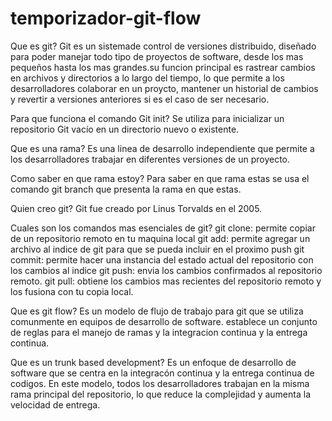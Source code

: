# temporizador-git-flow

Que es git?
Git es un sistemade control de versiones distribuido, diseñado para poder manejar todo tipo de proyectos de software, desde los mas pequeños hasta los mas grandes.su funcion principal es rastrear cambios en archivos y directorios a lo largo del tiempo, lo que permite a los desarrolladores colaborar en un proycto, mantener un historial de cambios y revertir a versiones anteriores si es el caso de ser necesario.

Para que funciona el comando Git init?
Se utiliza para inicializar un repositorio Git vacío en un directorio nuevo o existente.

Que es una rama?
Es una linea de desarrollo independiente que permite a los desarrolladores trabajar en diferentes versiones de un proyecto.

Como saber en que rama estoy?
Para saber en que rama estas se usa el comando git branch que presenta la rama en que estas.

Quien creo git?
Git fue creado por Linus Torvalds en el 2005.

Cuales son los comandos mas esenciales de git?
git clone: permite copiar de un repositorio remoto en tu maquina local
git add: permite agregar un archivo al indice de git para que se pueda incluir en el proximo push
git commit: permite hacer una instancia del estado actual del repositorio con los cambios al indice
git push: envia los cambios confirmados al repositorio remoto.
git pull: obtiene los cambios mas recientes del repositorio remoto y los fusiona con tu copia local.

Que es git flow?
Es un modelo de flujo de trabajo para git que se utiliza comunmente en equipos de desarrollo de software. establece un conjunto de reglas para el manejo de ramas y la integracion continua y la entrega continua.

Que es un trunk based development?
Es un enfoque de desarrollo de software que se centra en la integracón continua y la entrega continua de codigos. En este modelo, todos los desarrolladores trabajan en la misma rama principal del repositorio, lo que reduce la complejidad y aumenta la velocidad de entrega. 

